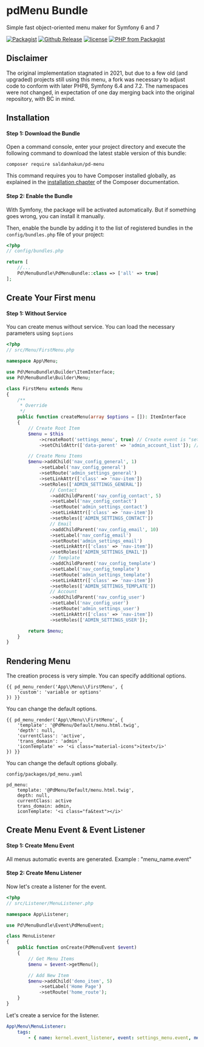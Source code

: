 # pdMenu Bundle
Simple fast object-oriented menu maker for Symfony 6 and 7

[![Packagist](https://img.shields.io/packagist/dt/appaydin/pd-menu.svg)](https://github.com/saldanhakun/pd-menu)
[![Github Release](https://img.shields.io/github/release/appaydin/pd-menu.svg)](https://github.com/saldanhakun/pd-menu)
[![license](https://img.shields.io/github/license/appaydin/pd-menu.svg)](https://github.com/saldanhakun/pd-menu)
[![PHP from Packagist](https://img.shields.io/packagist/php-v/appaydin/pd-menu.svg)](https://github.com/saldanhakun/pd-menu)


Disclaimer
---

The original implementation stagnated in 2021, but due to a few old (and upgraded) projects still using this
menu, a fork was necessary to adjust code to conform with later PHP8, Symfony 6.4 and 7.2. The namespaces
were not changed, in expectation of one day merging back into the original repository, with BC in mind.


Installation
---

#### Step 1: Download the Bundle

Open a command console, enter your project directory and execute the
following command to download the latest stable version of this bundle:

```console
composer require saldanhakun/pd-menu
```

This command requires you to have Composer installed globally, as explained
in the [installation chapter](https://getcomposer.org/doc/00-intro.md)
of the Composer documentation.

#### Step 2: Enable the Bundle

With Symfony, the package will be activated automatically. But if something goes wrong, you can install it manually.

Then, enable the bundle by adding it to the list of registered bundles
in the `config/bundles.php` file of your project:

```php
<?php
// config/bundles.php

return [
    //...
    Pd\MenuBundle\PdMenuBundle::class => ['all' => true]
];
```

Create Your First menu
---

#### Step 1: Without Service
You can create menus without service. You can load the necessary parameters using `$options`

```php
<?php
// src/Menu/FirstMenu.php

namespace App\Menu;

use Pd\MenuBundle\Builder\ItemInterface;
use Pd\MenuBundle\Builder\Menu;

class FirstMenu extends Menu
{
    /**
     * Override
     */
    public function createMenu(array $options = []): ItemInterface
    {
        // Create Root Item
        $menu = $this
            ->createRoot('settings_menu', true) // Create event is "settings_menu.event"
            ->setChildAttr(['data-parent' => 'admin_account_list']); // Add Parent Menu to Html Tag

        // Create Menu Items
        $menu->addChild('nav_config_general', 1)
            ->setLabel('nav_config_general')
            ->setRoute('admin_settings_general')
            ->setLinkAttr(['class' => 'nav-item'])
            ->setRoles(['ADMIN_SETTINGS_GENERAL'])
                // Contact
                ->addChildParent('nav_config_contact', 5)
                ->setLabel('nav_config_contact')
                ->setRoute('admin_settings_contact')
                ->setLinkAttr(['class' => 'nav-item'])
                ->setRoles(['ADMIN_SETTINGS_CONTACT'])
                // Email
                ->addChildParent('nav_config_email', 10)
                ->setLabel('nav_config_email')
                ->setRoute('admin_settings_email')
                ->setLinkAttr(['class' => 'nav-item'])
                ->setRoles(['ADMIN_SETTINGS_EMAIL'])
                // Template
                ->addChildParent('nav_config_template')
                ->setLabel('nav_config_template')
                ->setRoute('admin_settings_template')
                ->setLinkAttr(['class' => 'nav-item'])
                ->setRoles(['ADMIN_SETTINGS_TEMPLATE'])
                // Account
                ->addChildParent('nav_config_user')
                ->setLabel('nav_config_user')
                ->setRoute('admin_settings_user')
                ->setLinkAttr(['class' => 'nav-item'])
                ->setRoles(['ADMIN_SETTINGS_USER']);

        return $menu;
    }
}
```

Rendering Menu
---
The creation process is very simple. You can specify additional options.

```twig
{{ pd_menu_render('App\\Menu\\FirstMenu', {
    'custom': 'variable or options'
}) }}
```

You can change the default options.
```twig
{{ pd_menu_render('App\\Menu\\FirstMenu', {
    'template': '@PdMenu/Default/menu.html.twig',
    'depth': null,
    'currentClass': 'active',
    'trans_domain': 'admin',
    'iconTemplate' => '<i class="material-icons">itext</i>'
}) }}
```

You can change the default options globally.

```twig
config/packages/pd_menu.yaml

pd_menu:
    template: '@PdMenu/Default/menu.html.twig',
    depth: null,
    currentClass: active
    trans_domain: admin,
    iconTemplate: '<i class="fa&text"></i>'
```

Create Menu Event & Event Listener
---
#### Step 1: Create Menu Event
All menus automatic events are generated. Example : "menu_name.event"

#### Step 2: Create Menu Listener
Now let's create a listener for the event.
```php
<?php
// src/Listener/MenuListener.php

namespace App\Listener;

use Pd\MenuBundle\Event\PdMenuEvent;

class MenuListener
{
    public function onCreate(PdMenuEvent $event)
    {
        // Get Menu Items
        $menu = $event->getMenu();

        // Add New Item
        $menu->addChild('demo_item', 5)
            ->setLabel('Home Page')
            ->setRoute('home_route');
    }
}
```
Let's create a service for the listener.
```yaml
App\Menu\MenuListener:
    tags:
        - { name: kernel.event_listener, event: settings_menu.event, method: onCreate }
```


